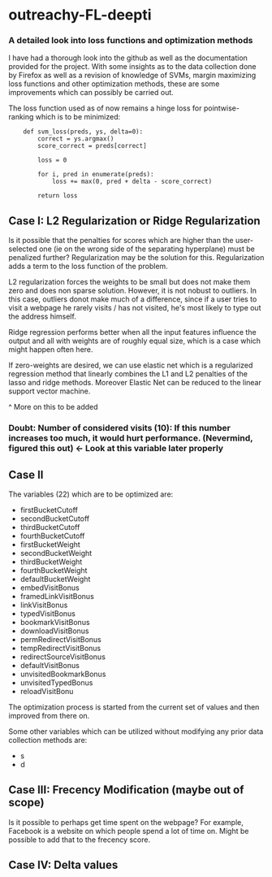 # outreachy-FL-deepti
### A detailed look into loss functions and optimization methods

I have had a thorough look into the github as well as the documentation provided for the project. With some insights as to the data collection done by Firefox as well as a revision of knowledge of SVMs, margin maximizing loss functions and other optimization methods, these are some improvements which can possibly be carried out.

The loss function used as of now remains a hinge loss for pointwise-ranking which is to be minimized:

        def svm_loss(preds, ys, delta=0):
            correct = ys.argmax()
            score_correct = preds[correct]
            
            loss = 0
            
            for i, pred in enumerate(preds):
                loss += max(0, pred + delta - score_correct)            
                    
            return loss

## Case I: L2 Regularization or Ridge Regularization
Is it possible that the penalties for scores which are higher than the user-selected one (ie on the wrong side of the separating hyperplane) must be penalized further? Regularization may be the solution for this. Regularization adds a term to the loss function of the problem.

L2 regularization forces the weights to be small but does not make them zero and does non sparse solution. However, it is not nobust to outliers. In this case, outliers donot make much of a difference, since if a user tries to visit a webpage he rarely visits / has not visited, he's most likely to type out the address himself.

Ridge regression performs better when all the input features influence the output and all with weights are of roughly equal size, which is a case which might happen often here.

If zero-weights are desired, we can use elastic net which is a regularized regression method that linearly combines the L1 and L2 penalties of the lasso and ridge methods. Moreover Elastic Net can be reduced to the linear support vector machine.

^ More on this to be added

### **__Doubt:__** Number of considered visits (10): If this number increases too much, it would hurt performance. (Nevermind, figured this out) <- Look at this variable later properly

## Case II

The variables (22) which are to be optimized are: 
  - firstBucketCutoff
  - secondBucketCutoff
  - thirdBucketCutoff
  - fourthBucketCutoff
  - firstBucketWeight
  - secondBucketWeight
  - thirdBucketWeight
  - fourthBucketWeight
  - defaultBucketWeight
  - embedVisitBonus
  - framedLinkVisitBonus
  - linkVisitBonus
  - typedVisitBonus
  - bookmarkVisitBonus
  - downloadVisitBonus
  - permRedirectVisitBonus
  - tempRedirectVisitBonus
  - redirectSourceVisitBonus
  - defaultVisitBonus
  - unvisitedBookmarkBonus
  - unvisitedTypedBonus
  - reloadVisitBonu

The optimization process is started from the current set of values and then improved from there on.

Some other variables which can be utilized without modifying any prior data collection methods are:

- s
- d

## Case III: Frecency Modification (maybe out of scope)
Is it possible to perhaps get time spent on the webpage? For example, Facebook is a website on which people spend a lot of time on. Might be possible to add that to the frecency score.

## Case IV: Delta values